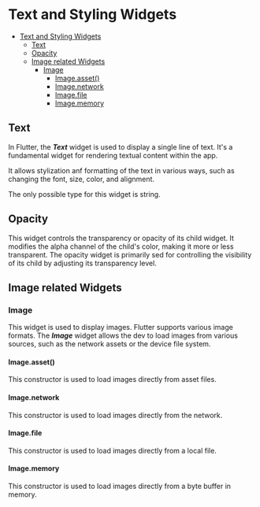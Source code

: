 # Text and Styling Widgets

- [Text and Styling Widgets](#text-and-styling-widgets)
  - [Text](#text)
  - [Opacity](#opacity)
  - [Image related Widgets](#image-related-widgets)
    - [Image](#image)
      - [Image.asset()](#imageasset)
      - [Image.network](#imagenetwork)
      - [Image.file](#imagefile)
      - [Image.memory](#imagememory)

## Text

In Flutter, the ***Text*** widget is used to display a single line of text. It's a fundamental widget for rendering textual content within the app.

It allows stylization anf formatting of the text in various ways, such as changing the font, size, color, and alignment.

The only possible type for this widget is string.

## Opacity

This widget controls the transparency or opacity of its child widget. It modifies the alpha channel of the child's color, making it more or less transparent. The opacity widget is primarily sed for controlling the visibility of its child by adjusting its transparency level.

## Image related Widgets

### Image

This widget is used to display images. Flutter supports various image formats. The ***Image*** widget allows the dev to load images from various sources, such as the network assets or the device file system.

#### Image.asset()

This constructor is used to load images directly from asset files.

#### Image.network

This constructor is used to load images directly from the network.

#### Image.file

This constructor is used to load images directly from a local file.

#### Image.memory

This constructor is used to load images directly from a byte buffer in memory.